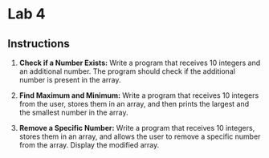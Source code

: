 # Lab 4

## Instructions

1. **Check if a Number Exists:**
   Write a program that receives 10 integers and an additional number. The program should check if the additional number is present in the array.

2. **Find Maximum and Minimum:**
   Write a program that receives 10 integers from the user, stores them in an array, and then prints the largest and the smallest number in the array.

3. **Remove a Specific Number:**
   Write a program that receives 10 integers, stores them in an array, and allows the user to remove a specific number from the array. Display the modified array.

